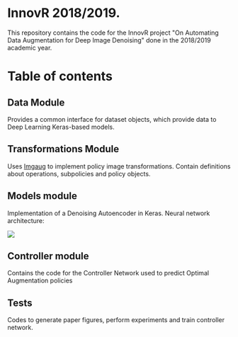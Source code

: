 # InnovR 2018/2019.

This repository contains the code for the InnovR project "On Automating Data Augmentation for Deep Image Denoising" done in the 2018/2019 academic year.

# Table of contents

## Data Module

Provides a common interface for dataset objects, which provide data to Deep Learning Keras-based models.

## Transformations Module

Uses [Imgaug](https://github.com/aleju/imgaug) to implement policy image transformations. Contain definitions about operations, subpolicies and policy objects.

## Models module

Implementation of a Denoising Autoencoder in Keras. Neural network architecture:

![](https://github.com/eddardd/Automatic-Data-Augmentation/blob/master/DAEArch.png)

## Controller module

Contains the code for the Controller Network used to predict Optimal Augmentation policies

## Tests

Codes to generate paper figures, perform experiments and train controller network.
